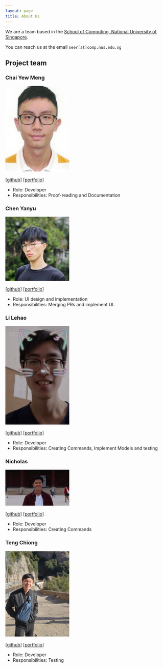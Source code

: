```yaml
---
layout: page
title: About Us
---
```


We are a team based in the [School of Computing, National University of Singapore](http://www.comp.nus.edu.sg).

You can reach us at the email `seer[at]comp.nus.edu.sg`

## Project team

### Chai Yew Meng

<img src="images/necrowolf28.png" width="200px">

[[github](https://github.com/NecroWolf28)]
[[portfolio](team/johndoe.md)]

* Role: Developer
* Responsibilities: Proof-reading and Documentation

### Chen Yanyu

<img src="images/yalechen299.png" width="200px">

[[github](http://github.com/jYaleChen299)]
[[portfolio](team/yalechen299.md)]

* Role: UI design and implementation
* Responsibilities: Merging PRs and implement UI.

### Li Lehao

<img src="images/li-lehao.png" width="200px">

[[github](https://github.com/Li-Lehao)]
[[portfolio](team/li-lehao.md)]

* Role: Developer
* Responsibilities: Creating Commands, Implement Models and testing

### Nicholas

<img src="images/nwhloo99.png" width="200px">

[[github](http://github.com/nwhloo99)]
[[portfolio](team/nwhloo99.md)]

* Role: Developer
* Responsibilities: Creating Commands

### Teng Chiong

<img src="images/tchiong.png" width="200px">

[[github](http://github.com/tchiong)]
[[portfolio](team/tchiong.md)]

* Role: Developer
* Responsibilities: Testing
